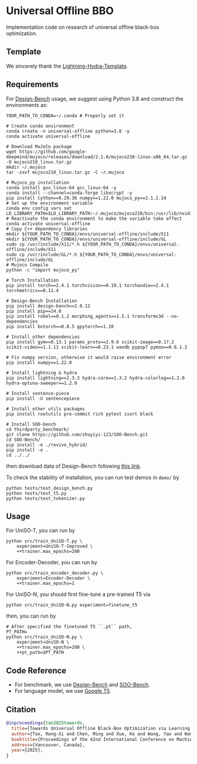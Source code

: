 # Universal Offline BBO

Implementation code on research of universal offline black-box optimization.

## Template 

We sincerely thank the [Lightning-Hydra-Template](https://github.com/ashleve/lightning-hydra-template).

## Requirements

For [Design-Bench](https://github.com/brandontrabucco/design-bench/) usage, we suggest using Python 3.8 and construct the environments as:

```shell
YOUR_PATH_TO_CONDA=~/.conda # Properly set it

# Create conda environment
conda create -n universal-offline python=3.8 -y
conda activate universal-offline

# Download MuJoCo package
wget https://github.com/google-deepmind/mujoco/releases/download/2.1.0/mujoco210-linux-x86_64.tar.gz -O mujoco210_linux.tar.gz
mkdir ~/.mujoco
tar -zxvf mujoco210_linux.tar.gz -C ~/.mujoco

# Mujoco_py installation
conda install gxx_linux-64 gcc_linux-64 -y
conda install --channel=conda-forge libxcrypt -y
pip install Cython==0.29.36 numpy==1.22.0 mujoco_py==2.1.2.14
# Set up the environment variable
conda env config vars set LD_LIBRARY_PATH=$LD_LIBRARY_PATH:~/.mujoco/mujoco210/bin:/usr/lib/nvidia
# Reactivate the conda environment to make the variable take effect
conda activate universal-offline
# Copy C++ dependency libraries
mkdir ${YOUR_PATH_TO_CONDA}/envs/universal-offline/include/X11
mkdir ${YOUR_PATH_TO_CONDA}/envs/universal-offline/include/GL
sudo cp /usr/include/X11/*.h ${YOUR_PATH_TO_CONDA}/envs/universal-offline/include/X11
sudo cp /usr/include/GL/*.h ${YOUR_PATH_TO_CONDA}/envs/universal-offline/include/GL
# Mujoco Compile
python -c "import mujoco_py"

# Torch Installation
pip install torch==2.4.1 torchvision==0.19.1 torchaudio==2.4.1 torchmetrics==0.11.4

# Design-Bench Installation
pip install design-bench==2.0.12
pip install pip==24.0
pip install robel==0.1.2 morphing_agents==1.5.1 transforms3d --no-dependencies
pip install botorch==0.8.5 gpytorch==1.10

# Install other dependencies
pip install gym==0.13.1 params_proto==2.9.6 scikit-image==0.17.2 scikit-video==1.1.11 scikit-learn==0.23.1 wandb pypop7 pymoo==0.6.1.2

# Fix numpy version, otherwise it would raise environment error
pip install numpy==1.22.0

# Install lightning & hydra
pip install lightning==2.3.3 hydra-core==1.3.2 hydra-colorlog==1.2.0 hydra-optuna-sweeper==1.2.0

# Install sentence-piece
pip install -U sentencepiece

# Install other utils packages
pip install rootutils pre-commit rich pytest isort black

# Install SOO-bench
cd thirdparty_benchmark/
git clone https://github.com/zhuyiyi-123/SOO-Bench.git
cd SOO-Bench/
pip install -e ./revive_hybrid/
pip install -e .
cd ../../
```

then download data of Design-Bench following [this link](https://github.com/brandontrabucco/design-bench/issues/11#issuecomment-2067352331).

To check the stability of installation, you can run test demos in ``demo/`` by
```shell
python tests/test_design_bench.py
python tests/test_t5.py
python tests/test_tokenizer.py
```

## Usage
For UniSO-T, you can run by
```shell
python src/train_UniSO-T.py \
    experiment=UniSO-T-Improved \
    ++trainer.max_epochs=200
```
For Encoder-Decoder, you can run by 
```shell
python src/train_encoder_decoder.py \
    experiment=Encoder-Decoder \
    ++trainer.max_epochs=1
```






For UniSO-N, you should first fine-tune a pre-trained T5 via
```shell
python src/train_UniSO-N.py experiment=finetune_t5   
```
then, you can run by
```shell
# After specified the finetuned T5 ``.pt`` path,
PT_PATH=
python src/train_UniSO-N.py \
    experiment=UniSO-N \
    ++trainer.max_epochs=200 \
    ++pt_path=$PT_PATH
```

## Code Reference
+ For benchmark, we use [Design-Bench](https://github.com/brandontrabucco/design-bench) and [SOO-Bench](https://anonymous.4open.science/r/SOO-Bench-9025).
+ For language model, we use [Google T5](https://huggingface.co/docs/transformers/model_doc/t5).

## Citation
```bib
@inproceedings{tan2025towards,
  title={Towards Universal Offline Black-Box Optimization via Learning Language Model Embeddings},
  author={Tan, Rong-Xi and Chen, Ming and Xue, Ke and Wang, Yao and Wang, Yaoyuan and Fu, Sheng and Qian, Chao},
  booktitle={Proceedings of the 42nd International Conference on Machine Learning (ICML)},
  address={Vancouver, Canada},
  year={2025},
}
```